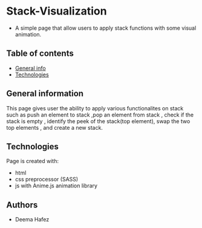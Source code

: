 # Stack-Visualization

* A simple page that allow users to apply stack functions with some visual animation. 

## Table of contents
* [General info](#general-info)
* [Technologies](#technologies)

## General information
This page gives user the ability to apply various functionalites on stack such as push an element to stack ,pop an element from stack , check if the stack is empty , identify the peek of the stack(top element), swap the two top elements , and create a new stack.

## Technologies
Page is created with:
* html
* css preprocessor (SASS)
* js with Anime.js animation library

## Authors
* Deema Hafez
